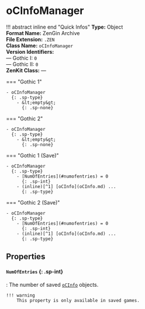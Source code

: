 # oCInfoManager

!!! abstract inline end "Quick Infos"
    **Type:** Object<br/>
    **Format Name:** ZenGin Archive<br/>
    **File Extension:** `.ZEN`<br/>
    **Class Name:** `oCInfoManager`<br/>
    **Version Identifiers:**<br />
    — Gothic I: `0`<br/>
    — Gothic II: `0`<br/>
    **ZenKit Class:** *—*

=== "Gothic 1"

    - oCInfoManager
      {: .sp-type}
        - &lt;empty&gt;
          {: .sp-none}

=== "Gothic 2"

    - oCInfoManager
      {: .sp-type}
        - &lt;empty&gt;
          {: .sp-none}

=== "Gothic 1 (Save)"

    - oCInfoManager
      {: .sp-type}
        - [NumOfEntries](#numofentries) = 0
          {: .sp-int}
        - (inline)[^1] [oCInfo](oCInfo.md) ...
          {: .sp-type}

=== "Gothic 2 (Save)"

    - oCInfoManager
      {: .sp-type}
        - [NumOfEntries](#numofentries) = 0
          {: .sp-int}
        - (inline)[^1] [oCInfo](oCInfo.md) ...
          {: .sp-type}

## Properties

#### `NumOfEntries` {: .sp-int}

:   The number of saved [`oCInfo`](oCInfo.md) objects.

    !!! warning
        This property is only available in saved games.

[^1]: "Inline" means, that these objects are not wrapped in an archive object. Rather, their contents are simply
      all written to the parent object directly without encapsulation.
